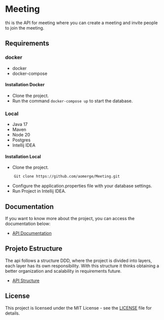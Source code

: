 # Meeting
thi is the API for meeting where you can create a meeting and invite people to join the meeting.

## Requirements
### docker
- docker
- docker-compose

#### Installation Docker
- Clone the project.
- Run the command `docker-compose up` to start the database.

### Local
- Java 17
- Maven
- Node 20
- Postgres
- Intellij IDEA 

#### Installation Local
- Clone the project.
``` Bash
    Git clone https://github.com/aomerge/Meeting.git    
```
- Configure the application.properties file with your database settings.
- Run Project in Intellij IDEA.

## Documentation
If you want to know more about the project, you can access the documentation below:
- [API Documentation](./DOCUMENT.md)

## Projeto Estructure
The api follows a structure DDD, where the project is divided into layers, each layer has its own responsibility. With this structure it thinks obtaining a better organization and scalability in requirements future.

- [API Structure](./StructureProject.md)
## License
This project is licensed under the MIT License - see the [LICENSE](LICENSE) file for details.
